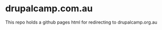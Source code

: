 drupalcamp.com.au
=================

This repo holds a github pages html for redirecting to drupalcamp.org.au

